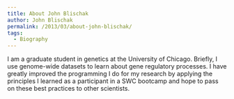 ```yaml
---
title: About John Blischak
author: John Blischak
permalink: /2013/03/about-john-blischak/
tags:
  - Biography
---
```

I am a graduate student in genetics at the University of Chicago. Briefly, I use genome-wide datasets to learn about gene regulatory processes. I have greatly improved the programming I do for my research by applying the principles I learned as a participant in a SWC bootcamp and hope to pass on these best practices to other scientists.
